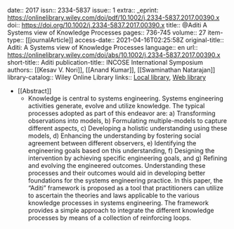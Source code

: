 date:: 2017
issn:: 2334-5837
issue:: 1
extra:: _eprint: https://onlinelibrary.wiley.com/doi/pdf/10.1002/j.2334-5837.2017.00390.x
doi:: https://doi.org/10.1002/j.2334-5837.2017.00390.x
title:: @Aditi A Systems view of Knowledge Processes
pages:: 736-745
volume:: 27
item-type:: [[journalArticle]]
access-date:: 2021-04-16T02:25:58Z
original-title:: Aditi: A Systems view of Knowledge Processes
language:: en
url:: https://onlinelibrary.wiley.com/doi/abs/10.1002/j.2334-5837.2017.00390.x
short-title:: Aditi
publication-title:: INCOSE International Symposium
authors:: [[Kesav V. Nori]], [[Anand Kumar]], [[Swaminathan Natarajan]]
library-catalog:: Wiley Online Library
links:: [Local library](zotero://select/library/items/IKZ8ZI7H), [Web library](https://www.zotero.org/users/6520516/items/IKZ8ZI7H)

- [[Abstract]]
	- Knowledge is central to systems engineering. Systems engineering activities generate, evolve and utilize knowledge. The typical processes adopted as part of this endeavor are: a) Transforming observations into models, b) Formulating multiple-models to capture different aspects, c) Developing a holistic understanding using these models, d) Enhancing the understanding by fostering social agreement between different observers, e) Identifying the engineering goals based on this understanding, f) Designing the intervention by achieving specific engineering goals, and g) Refining and evolving the engineered outcomes. Understanding these processes and their outcomes would aid in developing better foundations for the systems engineering practice. In this paper, the “Aditi” framework is proposed as a tool that practitioners can utilize to ascertain the theories and laws applicable to the various knowledge processes in systems engineering. The framework provides a simple approach to integrate the different knowledge processes by means of a collection of reinforcing loops.